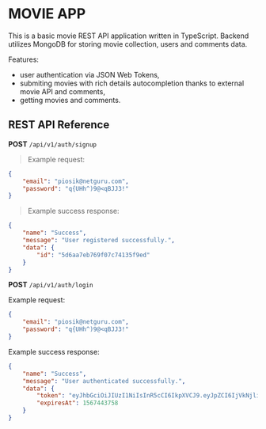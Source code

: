 # MOVIE APP

This is a basic movie REST API application written in TypeScript. Backend utilizes MongoDB for storing movie collection, users and comments data.

Features:

- user authentication via JSON Web Tokens,
- submiting movies with rich details autocompletion thanks to external movie API and comments,
- getting movies and comments.

## REST API Reference

**POST** `/api/v1/auth/signup`

> Example request:
```json
{
	"email": "piosik@netguru.com",
	"password": "q{UHh^)9@<qBJJ3!"
}
```

> Example success response:
```json
{
    "name": "Success",
    "message": "User registered successfully.",
    "data": {
        "id": "5d6aa7eb769f07c74135f9ed"
    }
}
```

**POST** `/api/v1/auth/login`

Example request:
```json
{
	"email": "piosik@netguru.com",
	"password": "q{UHh^)9@<qBJJ3!"
}
```

Example success response:
```json
{
    "name": "Success",
    "message": "User authenticated successfully.",
    "data": {
        "token": "eyJhbGciOiJIUzI1NiIsInR5cCI6IkpXVCJ9.eyJpZCI6IjVkNjliOGU5NWE1YmY1NzgyYmJkNjFkYiIsImlhdCI6MTU2NzI3MDk1OCwiZXhwIjoxNTY3NDQzNzU4fQ.EtkVcg1uFgH0lqj4Ng5QTsQ6K0ALVAIWkclitSR9X0c",
        "expiresAt": 1567443758
    }
}
```